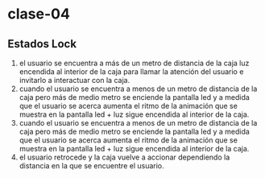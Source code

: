 # clase-04

## Estados Lock 

1. el usuario se encuentra a más de un metro de distancia de la caja  luz encendida al interior de la caja para llamar la atención del usuario e invitarlo a interactuar con la caja.
2. cuando el usuario se encuentra a menos de un metro de distancia de la caja  pero más de medio metro se enciende la pantalla led y a medida que el usuario se acerca aumenta el ritmo de la animación que se muestra en la pantalla led + luz sigue encendida al interior de la caja.
3. cuando el usuario se encuentra a menos de un metro de distancia de la caja  pero más de medio metro se enciende la pantalla led y a medida que el usuario se acerca aumenta el ritmo de la animación que se muestra en la pantalla led + luz sigue encendida al interior de la caja.
4. el usuario retrocede y la caja vuelve a accionar dependiendo la distancia en la que se encuentre el usuario.
